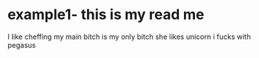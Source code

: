 # example1- this is my read me 
I like cheffing 
my main bitch is my only bitch 
she likes unicorn i fucks with pegasus
